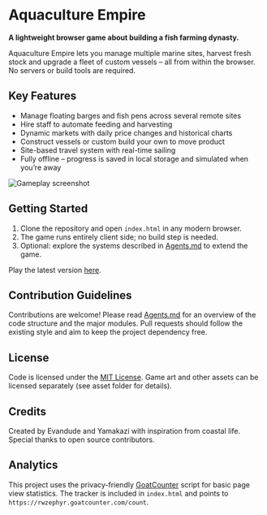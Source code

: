 # Aquaculture Empire

**A lightweight browser game about building a fish farming dynasty.**

Aquaculture Empire lets you manage multiple marine sites, harvest fresh stock and upgrade a fleet of custom vessels – all from within the browser. No servers or build tools are required.

## Key Features
- Manage floating barges and fish pens across several remote sites
- Hire staff to automate feeding and harvesting
- Dynamic markets with daily price changes and historical charts
- Construct vessels or custom build your own to move product
- Site-based travel system with real-time sailing
- Fully offline – progress is saved in local storage and simulated when you’re away

![Gameplay screenshot](docs/screenshot-placeholder.png)

## Getting Started
1. Clone the repository and open `index.html` in any modern browser.
2. The game runs entirely client side; no build step is needed.
3. Optional: explore the systems described in [Agents.md](Agents.md) to extend the game.

Play the latest version [here](https://your-username.github.io/AquacultureEmpire/).

## Contribution Guidelines
Contributions are welcome! Please read [Agents.md](Agents.md) for an overview of the code structure and the major modules. Pull requests should follow the existing style and aim to keep the project dependency free.

## License
Code is licensed under the [MIT License](LICENSE). Game art and other assets can be licensed separately (see asset folder for details).

## Credits
Created by Evandude and Yamakazi with inspiration from coastal life. Special thanks to open source contributors.

## Analytics
This project uses the privacy-friendly [GoatCounter](https://www.goatcounter.com/) script for basic page view statistics. The tracker is included in `index.html` and points to `https://rwzephyr.goatcounter.com/count`.
